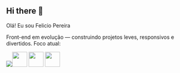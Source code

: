 ## Hi there 👋
Olá! Eu sou Felicio Pereira

Front-end em evolução — construindo projetos leves, responsivos e divertidos.
Foco atual: 

<img src="	https://img.shields.io/badge/HTML-239120?style=for-the-badge&logo=html5&logoColor=white"/><img src="https://cdn.simpleicons.org/css3/1572B6" width="40" height="40" /> <img src="https://cdn.simpleicons.org/javascript/F7DF1E" width="40" height="40" /> <img src="https://cdn.simpleicons.org/react/61DAFB" width="40" height="40" />
